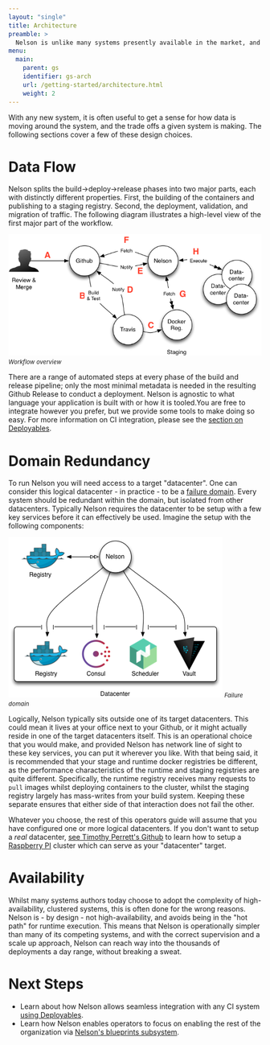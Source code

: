 ```yaml
---
layout: "single"
title: Architecture
preamble: >
  Nelson is unlike many systems presently available in the market, and its architecture is discretely composable, and indeed, composability is an explicit design goal of the Nelson team. In practice this means that - unlikle other monolithic systems - Nelson lets you bring your own CI, bring your own scheudler, bring your own credential management and so on.
menu:
  main:
    parent: gs
    identifier: gs-arch
    url: /getting-started/architecture.html
    weight: 2
---
```


With any new system, it is often useful to get a sense for how data is moving around the system, and the trade offs a given system is making. The following sections cover a few of these design choices.

# Data Flow

Nelson splits the build->deploy->release phases into two major parts, each with distinctly different properties. First, the building of the containers and publishing to a staging registry. Second, the deployment, validation, and migration of traffic. The following diagram illustrates a high-level view of the first major part of the workflow.

<div class="clearing">
  <img src="/img/high-level-workflow.png" />
  <small><em>Workflow overview</em></small>
</div>

There are a range of automated steps at every phase of the build and release pipeline; only the most minimal metadata is needed in the resulting Github Release to conduct a deployment. Nelson is agnostic to what language your application is built with or how it is tooled.You are free to integrate however you prefer, but we provide some tools to make doing so easy. For more information on CI integration, please see the [section on Deployables](/getting-started/deployables.html).

# Domain Redundancy

To run Nelson you will need access to a target "datacenter". One can consider this logical datacenter - in practice - to be a [failure domain](https://en.wikipedia.org/wiki/Failure_domain). Every system should be redundant within the domain, but isolated from other datacenters. Typically Nelson requires the datacenter to be setup with a few key services before it can effectively be used. Imagine the setup with the following components:

<div class="clearing">
  <img src="/img/atomic-datacenter.png" />
  <small><em>Failure domain</em></small>
</div>

Logically, Nelson typically sits outside one of its target datacenters. This could mean it lives at your office next to your Github, or it might actually reside in one of the target datacenters itself. This is an operational choice that you would make, and provided Nelson has network line of sight to these key services, you can put it wherever you like. With that being said, it is recommended that your stage and runtime docker registries be different, as the performance characteristics of the runtime and staging registries are quite different. Specifically, the runtime registry receives many requests to `pull` images whilst deploying containers to the cluster, whilst the staging registry largely has mass-writes from your build system. Keeping these separate ensures that either side of that interaction does not fail the other.

Whatever you choose, the rest of this operators guide will assume that you have configured one or more logical datacenters. If you don't want to setup a *real* datacenter, [see Timothy Perrett's Github](https://github.com/timperrett/hashpi) to learn how to setup a [Raspberry PI](https://www.raspberrypi.org/) cluster which can serve as your "datacenter" target.

# Availability

Whilst many systems authors today choose to adopt the complexity of high-availability, clustered systems, this is often done for the wrong reasons. Nelson is - by design - not high-availability, and avoids being in the "hot path" for runtime execution. This means that Nelson is operationally simpler than many of its competing systems, and with the correct supervision and a scale up approach, Nelson can reach way into the thousands of deployments a day range, without breaking a sweat.

# Next Steps

* Learn about how Nelson allows seamless integration with any CI system [using Deployables](/getting-started/deployables.html).
* Learn how Nelson enables operators to focus on enabling the rest of the organization via [Nelson's blueprints subsystem](/getting-started/blueprints.html).